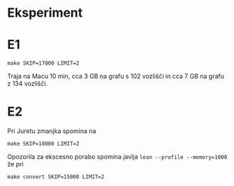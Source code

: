 # Eksperiment

# E1

```
make SKIP=17000 LIMIT=2
```

Traja na Macu 10 min, cca 3 GB na grafu s 102 vozlišči in cca 7 GB na grafu z 134 vozlišči.

# E2

Pri Juretu zmanjka spomina na

```
make SKIP=18000 LIMIT=2
```

Opozorila za ekscesno porabo spomina javlja `lean --profile --memory=1000` že pri 

```
make convert SKIP=15000 LIMIT=2
```